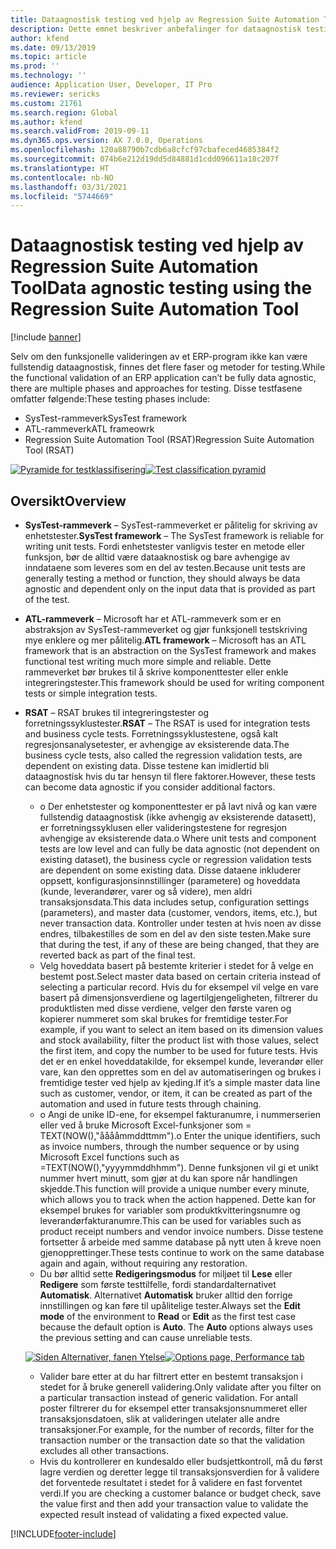 ```yaml
---
title: Dataagnostisk testing ved hjelp av Regression Suite Automation Tool
description: Dette emnet beskriver anbefalinger for dataagnostisk testing ved hjelp Regression Suite Automation Tool.
author: kfend
ms.date: 09/13/2019
ms.topic: article
ms.prod: ''
ms.technology: ''
audience: Application User, Developer, IT Pro
ms.reviewer: sericks
ms.custom: 21761
ms.search.region: Global
ms.author: kfend
ms.search.validFrom: 2019-09-11
ms.dyn365.ops.version: AX 7.0.0, Operations
ms.openlocfilehash: 120a88790b7cdb6a8cfcf97cbafeced4685384f2
ms.sourcegitcommit: 074b6e212d19dd5d84881d1cdd096611a18c207f
ms.translationtype: HT
ms.contentlocale: nb-NO
ms.lasthandoff: 03/31/2021
ms.locfileid: "5744669"
---
```

# <a name="data-agnostic-testing-using-the-regression-suite-automation-tool"></a><span data-ttu-id="a3a6e-103">Dataagnostisk testing ved hjelp av Regression Suite Automation Tool</span><span class="sxs-lookup"><span data-stu-id="a3a6e-103">Data agnostic testing using the Regression Suite Automation Tool</span></span>

[!include [banner](../includes/banner.md)]

<span data-ttu-id="a3a6e-104">Selv om den funksjonelle valideringen av et ERP-program ikke kan være fullstendig dataagnostisk, finnes det flere faser og metoder for testing.</span><span class="sxs-lookup"><span data-stu-id="a3a6e-104">While the functional validation of an ERP application can’t be fully data agnostic, there are multiple phases and approaches for testing.</span></span> <span data-ttu-id="a3a6e-105">Disse testfasene omfatter følgende:</span><span class="sxs-lookup"><span data-stu-id="a3a6e-105">These testing phases include:</span></span>  

- <span data-ttu-id="a3a6e-106">SysTest-rammeverk</span><span class="sxs-lookup"><span data-stu-id="a3a6e-106">SysTest framework</span></span>
- <span data-ttu-id="a3a6e-107">ATL-rammeverk</span><span class="sxs-lookup"><span data-stu-id="a3a6e-107">ATL frameowrk</span></span>
- <span data-ttu-id="a3a6e-108">Regression Suite Automation Tool (RSAT)</span><span class="sxs-lookup"><span data-stu-id="a3a6e-108">Regression Suite Automation Tool (RSAT)</span></span>

<span data-ttu-id="a3a6e-109">[![Pyramide for testklassifisering](./media/rsat-data-agnostic-testing-01.PNG)](./media/rsat-data-agnostic-testing-01.PNG)</span><span class="sxs-lookup"><span data-stu-id="a3a6e-109">[![Test classification pyramid](./media/rsat-data-agnostic-testing-01.PNG)](./media/rsat-data-agnostic-testing-01.PNG)</span></span>

## <a name="overview"></a><span data-ttu-id="a3a6e-110">Oversikt</span><span class="sxs-lookup"><span data-stu-id="a3a6e-110">Overview</span></span>
-   <span data-ttu-id="a3a6e-111">**SysTest-rammeverk** – SysTest-rammeverket er pålitelig for skriving av enhetstester.</span><span class="sxs-lookup"><span data-stu-id="a3a6e-111">**SysTest framework** – The SysTest framework is reliable for writing unit tests.</span></span> <span data-ttu-id="a3a6e-112">Fordi enhetstester vanligvis tester en metode eller funksjon, bør de alltid være dataaknostisk og bare avhengige av inndataene som leveres som en del av testen.</span><span class="sxs-lookup"><span data-stu-id="a3a6e-112">Because unit tests are generally testing a method or function, they should always be data agnostic and dependent only on the input data that is provided as part of the test.</span></span>
-   <span data-ttu-id="a3a6e-113">**ATL-rammeverk** – Microsoft har et ATL-rammeverk som er en abstraksjon av SysTest-rammeverket og gjør funksjonell testskriving mye enklere og mer pålitelig.</span><span class="sxs-lookup"><span data-stu-id="a3a6e-113">**ATL framework** – Microsoft has an ATL framework that is an abstraction on the SysTest framework and makes functional test writing much more simple and reliable.</span></span> <span data-ttu-id="a3a6e-114">Dette rammeverket bør brukes til å skrive komponenttester eller enkle integreringstester.</span><span class="sxs-lookup"><span data-stu-id="a3a6e-114">This framework should be used for writing component tests or simple integration tests.</span></span>
-   <span data-ttu-id="a3a6e-115">**RSAT** – RSAT brukes til integreringstester og forretningssyklustester.</span><span class="sxs-lookup"><span data-stu-id="a3a6e-115">**RSAT** – The RSAT is used for integration tests and business cycle tests.</span></span> <span data-ttu-id="a3a6e-116">Forretningssyklustestene, også kalt regresjonsanalysetester, er avhengige av eksisterende data.</span><span class="sxs-lookup"><span data-stu-id="a3a6e-116">The business cycle tests, also called the regression validation tests, are dependent on existing data.</span></span> <span data-ttu-id="a3a6e-117">Disse testene kan imidlertid bli dataagnostisk hvis du tar hensyn til flere faktorer.</span><span class="sxs-lookup"><span data-stu-id="a3a6e-117">However, these tests can become data agnostic if you consider additional factors.</span></span> 

    - <span data-ttu-id="a3a6e-118">o Der enhetstester og komponenttester er på lavt nivå og kan være fullstendig dataagnostisk (ikke avhengig av eksisterende datasett), er forretningssyklusen eller valideringstestene for regresjon avhengige av eksisterende data.</span><span class="sxs-lookup"><span data-stu-id="a3a6e-118">o Where unit tests and component tests are low level and can fully be data agnostic (not dependent on existing dataset), the business cycle or regression validation tests are dependent on some existing data.</span></span> <span data-ttu-id="a3a6e-119">Disse dataene inkluderer oppsett, konfigurasjonsinnstillinger (parametere) og hoveddata (kunde, leverandører, varer og så videre), men aldri transaksjonsdata.</span><span class="sxs-lookup"><span data-stu-id="a3a6e-119">This data includes setup, configuration settings (parameters), and master data (customer, vendors, items, etc.), but never transaction data.</span></span> <span data-ttu-id="a3a6e-120">Kontroller under testen at hvis noen av disse endres, tilbakestilles de som en del av den siste testen.</span><span class="sxs-lookup"><span data-stu-id="a3a6e-120">Make sure that during the test, if any of these are being changed, that they are reverted back as part of the final test.</span></span>
    - <span data-ttu-id="a3a6e-121">Velg hoveddata basert på bestemte kriterier i stedet for å velge en bestemt post.</span><span class="sxs-lookup"><span data-stu-id="a3a6e-121">Select master data based on certain criteria instead of selecting a particular record.</span></span> <span data-ttu-id="a3a6e-122">Hvis du for eksempel vil velge en vare basert på dimensjonsverdiene og lagertilgjengeligheten, filtrerer du produktlisten med disse verdiene, velger den første varen og kopierer nummeret som skal brukes for fremtidige tester.</span><span class="sxs-lookup"><span data-stu-id="a3a6e-122">For example, if you want to select an item based on its dimension values and stock availability, filter the product list with those values, select the first item, and copy the number to be used for future tests.</span></span> <span data-ttu-id="a3a6e-123">Hvis det er en enkel hoveddatakilde, for eksempel kunde, leverandør eller vare, kan den opprettes som en del av automatiseringen og brukes i fremtidige tester ved hjelp av kjeding.</span><span class="sxs-lookup"><span data-stu-id="a3a6e-123">If it’s a simple master data line such as customer, vendor, or item, it can be created as part of the automation and used in future tests through chaining.</span></span> 
    - <span data-ttu-id="a3a6e-124">o Angi de unike ID-ene, for eksempel fakturanumre, i nummerserien eller ved å bruke Microsoft Excel-funksjoner som = TEXT(NOW(),"ååååmmddttmm").</span><span class="sxs-lookup"><span data-stu-id="a3a6e-124">o Enter the unique identifiers, such as invoice numbers, through the number sequence or by using Microsoft Excel functions such as =TEXT(NOW(),"yyyymmddhhmm").</span></span> <span data-ttu-id="a3a6e-125">Denne funksjonen vil gi et unikt nummer hvert minutt, som gjør at du kan spore når handlingen skjedde.</span><span class="sxs-lookup"><span data-stu-id="a3a6e-125">This function will provide a unique number every minute, which allows you to track when the action happened.</span></span> <span data-ttu-id="a3a6e-126">Dette kan for eksempel brukes for variabler som produktkvitteringsnumre og leverandørfakturanumre.</span><span class="sxs-lookup"><span data-stu-id="a3a6e-126">This can be used for variables such as product receipt numbers and vendor invoice numbers.</span></span> <span data-ttu-id="a3a6e-127">Disse testene fortsetter å arbeide med samme database på nytt uten å kreve noen gjenopprettinger.</span><span class="sxs-lookup"><span data-stu-id="a3a6e-127">These tests continue to work on the same database again and again, without requiring any restoration.</span></span>
    - <span data-ttu-id="a3a6e-128">Du bør alltid sette **Redigeringsmodus** for miljøet til **Lese** eller **Redigere** som første testtilfelle, fordi standardalternativet **Automatisk**. Alternativet **Automatisk** bruker alltid den forrige innstillingen og kan føre til upålitelige tester.</span><span class="sxs-lookup"><span data-stu-id="a3a6e-128">Always set the **Edit mode** of the environment to **Read** or **Edit** as the first test case because the default option is **Auto**. The **Auto** options always uses the previous setting and can cause unreliable tests.</span></span> 
 
    <span data-ttu-id="a3a6e-129">[![Siden Alternativer, fanen Ytelse](./media/rsat-data-agnostic-testing-02.PNG)](./media/rsat-data-agnostic-testing-02.PNG)</span><span class="sxs-lookup"><span data-stu-id="a3a6e-129">[![Options page, Performance tab](./media/rsat-data-agnostic-testing-02.PNG)](./media/rsat-data-agnostic-testing-02.PNG)</span></span>
 
    - <span data-ttu-id="a3a6e-130">Valider bare etter at du har filtrert etter en bestemt transaksjon i stedet for å bruke generell validering.</span><span class="sxs-lookup"><span data-stu-id="a3a6e-130">Only validate after you filter on a particular transaction instead of generic validation.</span></span> <span data-ttu-id="a3a6e-131">For antall poster filtrerer du for eksempel etter transaksjonsnummeret eller transaksjonsdatoen, slik at valideringen utelater alle andre transaksjoner.</span><span class="sxs-lookup"><span data-stu-id="a3a6e-131">For example, for the number of records, filter for the transaction number or the transaction date so that the validation excludes all other transactions.</span></span> 
    - <span data-ttu-id="a3a6e-132">Hvis du kontrollerer en kundesaldo eller budsjettkontroll, må du først lagre verdien og deretter legge til transaksjonsverdien for å validere det forventede resultatet i stedet for å validere en fast forventet verdi.</span><span class="sxs-lookup"><span data-stu-id="a3a6e-132">If you are checking a customer balance or budget check, save the value first and then add your transaction value to validate the expected result instead of validating a fixed expected value.</span></span> 
 


[!INCLUDE[footer-include](../../../includes/footer-banner.md)]